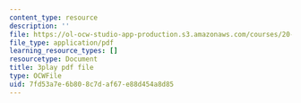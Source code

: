 ```yaml
---
content_type: resource
description: ''
file: https://ol-ocw-studio-app-production.s3.amazonaws.com/courses/20-219-becoming-the-next-bill-nye-writing-and-hosting-the-educational-show-january-iap-2015/7fd53a7e6b808c7daf67e88d454a8d85_QSkVGto19SA.pdf
file_type: application/pdf
learning_resource_types: []
resourcetype: Document
title: 3play pdf file
type: OCWFile
uid: 7fd53a7e-6b80-8c7d-af67-e88d454a8d85
---
```

